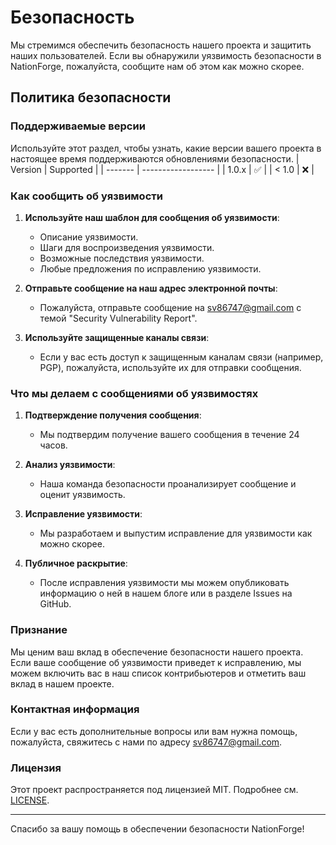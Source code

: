 # Безопасность

Мы стремимся обеспечить безопасность нашего проекта и защитить наших пользователей. Если вы обнаружили уязвимость безопасности в NationForge, пожалуйста, сообщите нам об этом как можно скорее.

## Политика безопасности

### Поддерживаемые версии

Используйте этот раздел, чтобы узнать, какие версии вашего проекта в настоящее время поддерживаются обновлениями безопасности.
 | Version | Supported          |
 | ------- | ------------------ |
 | 1.0.x   | :white_check_mark: |
 | < 1.0   | :x:                |

### Как сообщить об уязвимости

1. **Используйте наш шаблон для сообщения об уязвимости**:
   - Описание уязвимости.
   - Шаги для воспроизведения уязвимости.
   - Возможные последствия уязвимости.
   - Любые предложения по исправлению уязвимости.

2. **Отправьте сообщение на наш адрес электронной почты**:
   - Пожалуйста, отправьте сообщение на [sv86747@gmail.com](mailto:sv86747@gmail.com) с темой "Security Vulnerability Report".

3. **Используйте защищенные каналы связи**:
   - Если у вас есть доступ к защищенным каналам связи (например, PGP), пожалуйста, используйте их для отправки сообщения.

### Что мы делаем с сообщениями об уязвимостях

1. **Подтверждение получения сообщения**:
   - Мы подтвердим получение вашего сообщения в течение 24 часов.

2. **Анализ уязвимости**:
   - Наша команда безопасности проанализирует сообщение и оценит уязвимость.

3. **Исправление уязвимости**:
   - Мы разработаем и выпустим исправление для уязвимости как можно скорее.

4. **Публичное раскрытие**:
   - После исправления уязвимости мы можем опубликовать информацию о ней в нашем блоге или в разделе Issues на GitHub.

### Признание

Мы ценим ваш вклад в обеспечение безопасности нашего проекта. Если ваше сообщение об уязвимости приведет к исправлению, мы можем включить вас в наш список контрибьютеров и отметить ваш вклад в нашем проекте.

### Контактная информация

Если у вас есть дополнительные вопросы или вам нужна помощь, пожалуйста, свяжитесь с нами по адресу [sv86747@gmail.com](mailto:sv86747@gmail.com).

### Лицензия

Этот проект распространяется под лицензией MIT. Подробнее см. [LICENSE](https://github.com/pie-with-jam/NationForge/blob/master/LICENSE).

---

Спасибо за вашу помощь в обеспечении безопасности NationForge!
